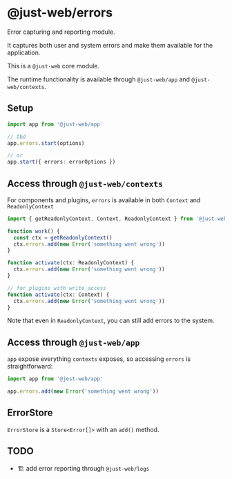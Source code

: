 # @just-web/errors

Error capturing and reporting module.

It captures both user and system errors and make them available for the application.

This is a `@just-web` core module.

The runtime functionality is available through `@just-web/app` and `@just-web/contexts`.

## Setup

```ts
import app from '@just-web/app`

// tbd
app.errors.start(options)

// or
app.start({ errors: errorOptions })
```

## Access through `@just-web/contexts`

For components and plugins, `errors` is available in both `Context` and `ReadonlyContext`

```ts
import { getReadonlyContext, Context, ReadonlyContext } from '@just-web/contexts'

function work() {
  const ctx = getReadonlyContext()
  ctx.errors.add(new Error('something went wrong'))
}

function activate(ctx: ReadonlyContext) {
  ctx.errors.add(new Error('something went wrong'))
}

// for plugins with write access
function activate(ctx: Context) {
  ctx.errors.add(new Error('something went wrong'))
}
```

Note that even in `ReadonlyContext`, you can still add errors to the system.

## Access through `@just-web/app`

`app` expose everything `contexts` exposes, so accessing `errors` is straightforward:

```ts
import app from '@jest-web/app'

app.errors.add(new Error('something went wrong'))
```

## ErrorStore

`ErrorStore` is a `Store<Error[]>` with an `add()` method.

## TODO

- 🏗️ add error reporting through `@just-web/logs`
